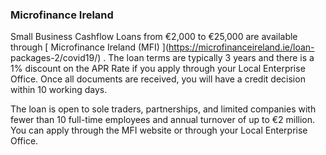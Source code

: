 ###  Microfinance Ireland

Small Business Cashflow Loans from €2,000 to €25,000 are available through [
Microfinance Ireland (MFI) ](https://microfinanceireland.ie/loan-
packages-2/covid19/) . The loan terms are typically 3 years and there is a 1%
discount on the APR Rate if you apply through your Local Enterprise Office.
Once all documents are received, you will have a credit decision within 10
working days.

The loan is open to sole traders, partnerships, and limited companies with
fewer than 10 full-time employees and annual turnover of up to €2 million. You
can apply through the MFI website or through your Local Enterprise Office.
